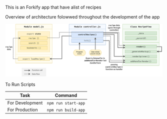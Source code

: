 This is an Forkify app that have alist of recipes

Overview of architecture folowwed throughout the development of the app

![App Architecture](./forkify-architecture-recipe-loading.png)

To Run Scripts

| Task            | Command             |
| --------------- | ------------------- |
| For Development | `npm run start-app` |
| For Production  | `npm run build-app` |
